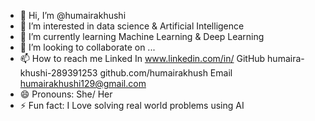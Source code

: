- 👋 Hi, I’m @humairakhushi
- 👀 I’m interested in data science & Artificial Intelligence
- 🌱 I’m currently learning Machine Learning & Deep Learning
- 💞️ I’m looking to collaborate on ...
- 📫 How to reach me Linked In  www.linkedin.com/in/
 GitHub humaira-khushi-289391253
github.com/humairakhush    Email humairakhushi129@gmail.com
- 😄 Pronouns: She/ Her
- ⚡ Fun fact: I Love solving real world problems using AI

<!---
humairakhush/humairakhush is a ✨ special ✨ repository because its `README.md` (this file) appears on your GitHub profile.
You can click the Preview link to take a look at your changes.
--->
